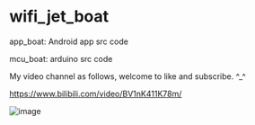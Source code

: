 # wifi_jet_boat
app_boat: Android app src code

mcu_boat: arduino src code

My video channel as follows, welcome to like and subscribe. ^_^

https://www.bilibili.com/video/BV1nK411K78m/


![image](https://github.com/kevin0825/wifi_jet_boat/blob/master/title_page.jpg)
